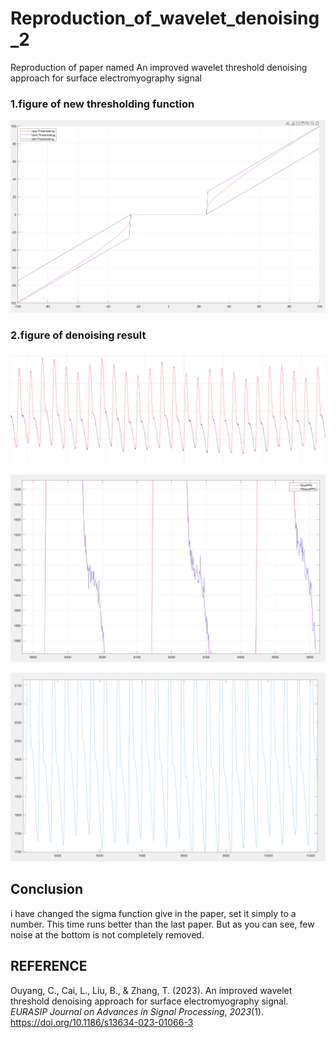 # Reproduction_of_wavelet_denoising_2
Reproduction of paper named An improved wavelet threshold denoising approach for surface electromyography signal

### 1.figure of new thresholding function

![image-20240427132306543](README.assets/image-20240427132306543.png)



### 2.figure of denoising result

![image-20240427141927838](README.assets/image-20240427141927838.png)

![image-20240427133618104](README.assets/image-20240427133618104.png)

![image-20240427133550103](README.assets/image-20240427133550103.png)



## Conclusion

i have changed the sigma function give in the paper, set it simply to a number. This time runs better than the last paper. But as you can see, few noise at the bottom is not completely removed.



## REFERENCE

Ouyang, C., Cai, L., Liu, B., & Zhang, T. (2023). An improved wavelet threshold denoising approach for surface electromyography signal. *EURASIP Journal on Advances in Signal Processing*, *2023*(1). https://doi.org/10.1186/s13634-023-01066-3 
